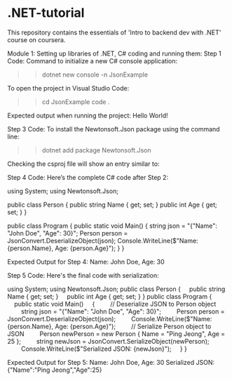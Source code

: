 # .NET-tutorial
This repository contains the essentials of 'Intro to backend dev with .NET' course on coursera.

Module 1: Setting up libraries of .NET, C# coding and running them:
Step 1 Code:
Command to initialize a new C# console application:
>> dotnet new console -n JsonExample

To open the project in Visual Studio Code:
>>cd JsonExample
>>code .

Expected output when running the project:
Hello World!

Step 3 Code:
To install the Newtonsoft.Json package using the command line:
>>dotnet add package Newtonsoft.Json

Checking the csproj file will show an entry similar to:

<PackageReference Include="Newtonsoft.Json" Version="13.0.3" />

Step 4 Code:
Here’s the complete C# code after Step 2:

using System;
using Newtonsoft.Json;

public class Person
{
    public string Name { get; set; }
    public int Age { get; set; }
}

public class Program
{
    public static void Main()
    {
        string json = "{\"Name\": \"John Doe\", \"Age\": 30}";
        Person person = JsonConvert.DeserializeObject<Person>(json);
        Console.WriteLine($"Name: {person.Name}, Age: {person.Age}");
    }
}

Expected Output for Step 4:
Name: John Doe, Age: 30

Step 5 Code:
Here's the final code with serialization:

using System;
using Newtonsoft.Json;
public class Person
{
    public string Name { get; set; }
    public int Age { get; set; }
}
public class Program
{
    public static void Main()
    {
        // Deserialize JSON to Person object
        string json = "{\"Name\": \"John Doe\", \"Age\": 30}";
        Person person = JsonConvert.DeserializeObject<Person>(json);
        Console.WriteLine($"Name: {person.Name}, Age: {person.Age}");
        // Serialize Person object to JSON
        Person newPerson = new Person { Name = "Ping Jeong", Age = 25 };
        string newJson = JsonConvert.SerializeObject(newPerson);
        Console.WriteLine($"Serialized JSON: {newJson}");
    }
}

Expected Output for Step 5:
Name: John Doe, Age: 30
Serialized JSON: {"Name":"Ping Jeong","Age":25}

